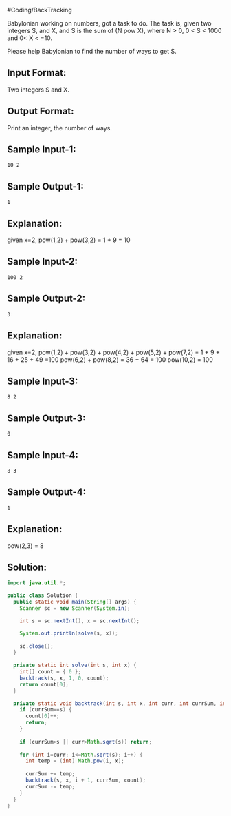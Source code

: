 #Coding/BackTracking 

Babylonian working on numbers, got a task to do. 
The task is, given two integers S, and X, and S is the sum of (N pow X), where N > 0, 
0 < S < 1000 and 0< X < =10.

Please help Babylonian to find the number of ways to get S.

Input Format:
-------------
Two integers S and X.

Output Format:
--------------
Print an integer, the number of ways.

Sample Input-1:
---------------
```
10 2
```

Sample Output-1:
----------------
```
1
```

Explanation:
--------------
given x=2,
pow(1,2) + pow(3,2) = 1 + 9 = 10


Sample Input-2:
---------------
```
100 2
```

Sample Output-2:
----------------
```
3
```

Explanation:
--------------
given x=2,
pow(1,2) + pow(3,2) + pow(4,2) + pow(5,2) + pow(7,2) = 1 + 9 + 16 + 25 + 49 =100
pow(6,2) + pow(8,2) = 36 + 64 = 100
pow(10,2) = 100

Sample Input-3:
---------------
```
8 2
```

Sample Output-3:
----------------
```
0
```


Sample Input-4:
---------------
```
8 3
```

Sample Output-4:
----------------
```
1
```

Explanation:
---------------
pow(2,3) = 8

## Solution:

```java
import java.util.*;

public class Solution {
  public static void main(String[] args) {
    Scanner sc = new Scanner(System.in);

    int s = sc.nextInt(), x = sc.nextInt();

    System.out.println(solve(s, x));
    
    sc.close();
  }  
  
  private static int solve(int s, int x) {
    int[] count = { 0 };
    backtrack(s, x, 1, 0, count);
    return count[0];
  }

  private static void backtrack(int s, int x, int curr, int currSum, int[] count) {
    if (currSum==s) {
      count[0]++;
      return;
    }  
  
    if (currSum>s || curr>Math.sqrt(s)) return;
  
    for (int i=curr; i<=Math.sqrt(s); i++) {
      int temp = (int) Math.pow(i, x);
      
      currSum += temp;
      backtrack(s, x, i + 1, currSum, count);
      currSum -= temp;
    }  
  }  
}
```